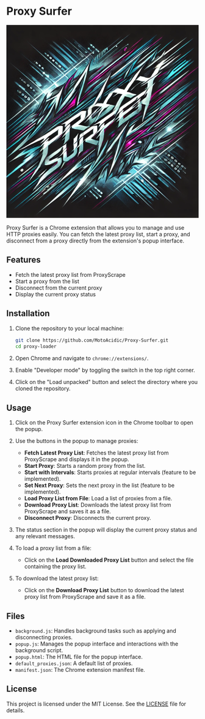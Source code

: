 # Proxy Surfer

![Proxy Loader Logo](./images/logo.webp)

Proxy Surfer is a Chrome extension that allows you to manage and use HTTP proxies easily. You can fetch the latest proxy list, start a proxy, and disconnect from a proxy directly from the extension's popup interface.

## Features

- Fetch the latest proxy list from ProxyScrape
- Start a proxy from the list
- Disconnect from the current proxy
- Display the current proxy status

## Installation

1. Clone the repository to your local machine:
    ```sh
    git clone https://github.com/MotoAcidic/Proxy-Surfer.git
    cd proxy-loader
    ```

2. Open Chrome and navigate to `chrome://extensions/`.

3. Enable "Developer mode" by toggling the switch in the top right corner.

4. Click on the "Load unpacked" button and select the directory where you cloned the repository.

## Usage

1. Click on the Proxy Surfer extension icon in the Chrome toolbar to open the popup.

2. Use the buttons in the popup to manage proxies:
    - **Fetch Latest Proxy List**: Fetches the latest proxy list from ProxyScrape and displays it in the popup.
    - **Start Proxy**: Starts a random proxy from the list.
    - **Start with Intervals**: Starts proxies at regular intervals (feature to be implemented).
    - **Set Next Proxy**: Sets the next proxy in the list (feature to be implemented).
    - **Load Proxy List from File**: Load a list of proxies from a file.
    - **Download Proxy List**: Downloads the latest proxy list from ProxyScrape and saves it as a file.
    - **Disconnect Proxy**: Disconnects the current proxy.

3. The status section in the popup will display the current proxy status and any relevant messages.

4. To load a proxy list from a file:
    - Click on the **Load Downloaded Proxy List** button and select the file containing the proxy list.

5. To download the latest proxy list:
    - Click on the **Download Proxy List** button to download the latest proxy list from ProxyScrape and save it as a file.

## Files

- `background.js`: Handles background tasks such as applying and disconnecting proxies.
- `popup.js`: Manages the popup interface and interactions with the background script.
- `popup.html`: The HTML file for the popup interface.
- `default_proxies.json`: A default list of proxies.
- `manifest.json`: The Chrome extension manifest file.

## License

This project is licensed under the MIT License. See the [LICENSE](LICENSE) file for details.